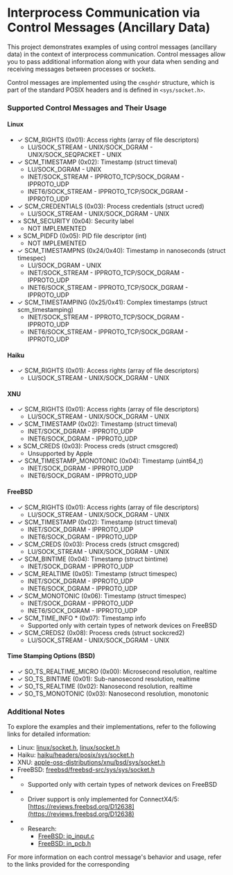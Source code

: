 # Interprocess Communication via Control Messages (Ancillary Data)

This project demonstrates examples of using control messages (ancillary data) in the context of interprocess communication. Control messages allow you to pass additional information along with your data when sending and receiving messages between processes or sockets.

Control messages are implemented using the `cmsghdr` structure, which is part of the standard POSIX headers and is defined in `<sys/socket.h>`.

### Supported Control Messages and Their Usage

#### Linux

- ✓ SCM_RIGHTS (0x01): Access rights (array of file descriptors)
    - LU/SOCK_STREAM - UNIX/SOCK_DGRAM - UNIX/SOCK_SEQPACKET - UNIX
- ✓ SCM_TIMESTAMP (0x02): Timestamp (struct timeval)
    - LU/SOCK_DGRAM - UNIX
    - INET/SOCK_STREAM - IPPROTO_TCP/SOCK_DGRAM - IPPROTO_UDP
    - INET6/SOCK_STREAM - IPPROTO_TCP/SOCK_DGRAM - IPPROTO_UDP
- ✓ SCM_CREDENTIALS (0x03): Process credentials (struct ucred)
    - LU/SOCK_STREAM - UNIX/SOCK_DGRAM - UNIX
- × SCM_SECURITY (0x04): Security label
    - NOT IMPLEMENTED
- × SCM_PIDFD (0x05): PID file descriptor (int)
    - NOT IMPLEMENTED
- ✓ SCM_TIMESTAMPNS (0x24/0x40): Timestamp in nanoseconds (struct timespec)
    - LU/SOCK_DGRAM - UNIX
    - INET/SOCK_STREAM - IPPROTO_TCP/SOCK_DGRAM - IPPROTO_UDP
    - INET6/SOCK_STREAM - IPPROTO_TCP/SOCK_DGRAM - IPPROTO_UDP
- ✓ SCM_TIMESTAMPING (0x25/0x41): Complex timestamps (struct scm_timestamping)
    - INET/SOCK_STREAM - IPPROTO_TCP/SOCK_DGRAM - IPPROTO_UDP
    - INET6/SOCK_STREAM - IPPROTO_TCP/SOCK_DGRAM - IPPROTO_UDP

#### Haiku

- ✓ SCM_RIGHTS (0x01): Access rights (array of file descriptors)
    - LU/SOCK_STREAM - UNIX/SOCK_DGRAM - UNIX

#### XNU

- ✓ SCM_RIGHTS (0x01): Access rights (array of file descriptors)
    - LU/SOCK_STREAM - UNIX/SOCK_DGRAM - UNIX
- ✓ SCM_TIMESTAMP (0x02): Timestamp (struct timeval)
    - INET/SOCK_DGRAM - IPPROTO_UDP
    - INET6/SOCK_DGRAM - IPPROTO_UDP
- × SCM_CREDS (0x03): Process creds (struct cmsgcred)
    - Unsupported by Apple
- ✓ SCM_TIMESTAMP_MONOTONIC (0x04): Timestamp (uint64_t)
    - INET/SOCK_DGRAM - IPPROTO_UDP
    - INET6/SOCK_DGRAM - IPPROTO_UDP

#### FreeBSD

- ✓ SCM_RIGHTS (0x01): Access rights (array of file descriptors)
    - LU/SOCK_STREAM - UNIX/SOCK_DGRAM - UNIX
- ✓ SCM_TIMESTAMP (0x02): Timestamp (struct timeval)
    - INET/SOCK_DGRAM - IPPROTO_UDP
    - INET6/SOCK_DGRAM - IPPROTO_UDP
- ✓ SCM_CREDS (0x03): Process creds (struct cmsgcred)
    - LU/SOCK_STREAM - UNIX/SOCK_DGRAM - UNIX
- ✓ SCM_BINTIME (0x04): Timestamp (struct bintime)
    - INET/SOCK_DGRAM - IPPROTO_UDP
- ✓ SCM_REALTIME (0x05): Timestamp (struct timespec)
    - INET/SOCK_DGRAM - IPPROTO_UDP
    - INET6/SOCK_DGRAM - IPPROTO_UDP
- ✓ SCM_MONOTONIC (0x06): Timestamp (struct timespec)
    - INET/SOCK_DGRAM - IPPROTO_UDP
    - INET6/SOCK_DGRAM - IPPROTO_UDP
- ✓ SCM_TIME_INFO * (0x07): Timestamp info
    - Supported only with certain types of network devices on FreeBSD
- ✓ SCM_CREDS2 (0x08): Process creds (struct sockcred2)
    - LU/SOCK_STREAM - UNIX/SOCK_DGRAM - UNIX

#### Time Stamping Options (BSD)

- ✓ SO_TS_REALTIME_MICRO (0x00): Microsecond resolution, realtime
- ✓ SO_TS_BINTIME (0x01): Sub-nanosecond resolution, realtime
- ✓ SO_TS_REALTIME (0x02): Nanosecond resolution, realtime
- ✓ SO_TS_MONOTONIC (0x03): Nanosecond resolution, monotonic

### Additional Notes

To explore the examples and their implementations, refer to the following links for detailed information:

- Linux: [linux/socket.h](https://github.com/torvalds/linux/tree/master/include/linux/socket.h#L177), [linux/socket.h](https://github.com/torvalds/linux/tree/master/include/uapi/asm-generic/socket.h#L157C1-L157C1)
- Haiku: [haiku/headers/posix/sys/socket.h](https://github.com/haiku/haiku/tree/master/headers/posix/sys/socket.h#L151)
- XNU: [apple-oss-distributions/xnu/bsd/sys/socket.h](https://github.com/apple-oss-distributions/xnu/tree/master/bsd/sys/socket.h#L1164)
- FreeBSD: [freebsd/freebsd-src/sys/sys/socket.h](https://github.com/freebsd/freebsd-src/tree/master/sys/sys/socket.h#L587)
- * Supported only with certain types of network devices on FreeBSD
- * Driver support is only implemented for ConnectX4/5: [https://reviews.freebsd.org/D12638](https://reviews.freebsd.org/D12638)
- * Research:
    - [FreeBSD: ip_input.c](https://github.com/freebsd/freebsd-src/tree/master/sys/netinet/ip_input.c#L1191)
    - [FreeBSD: in_pcb.h](https://github.com/freebsd/freebsd-src/tree/master/sys/netinet/in_pcb.h#L231)

For more information on each control message's behavior and usage, refer to the links provided for the corresponding

